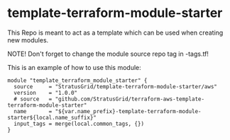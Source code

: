 # template-terraform-module-starter
This Repo is meant to act as a template which can be used
when creating new modules.

NOTE! Don't forget to change the module source repo tag in -tags.tf!

This is an example of how to use this module:
```
module "template_terraform_module_starter" {
  source     = "StratusGrid/template-terraform-module-starter/aws"
  version    = "1.0.0"
  # source   = "github.com/StratusGrid/terraform-aws-template-terraform-module-starter"
  name       = "${var.name_prefix}-template-terraform-module-starter${local.name_suffix}"
  input_tags = merge(local.common_tags, {})
}
```